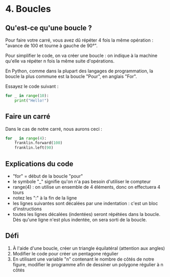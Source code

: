 # 4. Boucles

## Qu'est-ce qu'une boucle ?

Pour faire votre carré, vous avez dû répéter 4 fois la même opération : "avance de 100 et tourne à gauche de 90°".

Pour simplifier le code, on va créer une boucle : on indique à la machine qu'elle va répéter n fois la même suite d'opérations.

En Python, comme dans la plupart des langages de programmation, la boucle la plus commune est la boucle "Pour", en anglais "For".

Essayez le code suivant :
```python
for _ in range(10):
    print("Hello!")
```

## Faire un carré

Dans le cas de notre carré, nous aurons ceci :
```python
for _ in range(4):
    franklin.forward(100)
    franklin.left(90)
```

## Explications du code

- "for" = début de la boucle "pour"
- le symbole "_" signifie qu'on n'a pas besoin d'utiliser le compteur
- range(4) : on utilise un ensemble de 4 éléments, donc on effectuera 4 tours
- notez les ":" à la fin de la ligne
- les lignes suivantes sont décalées par une indentation : c'est un bloc d'instructions
- toutes les lignes décalées (indentées) seront répétées dans la boucle. Dès qu'une ligne n'est plus indentée, on sera sorti de la boucle.

## Défi

1. À l'aide d'une boucle, créer un triangle équilatéral (attention aux angles)
2. Modifier le code pour créer un pentagone régulier
3. En utilisant une variable "n" contenant le nombre de côtés de notre figure, modifier le programme afin de dessiner un polygone régulier à n côtés
